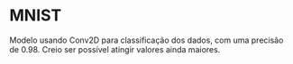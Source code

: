 # MNIST

Modelo usando Conv2D para classificação dos dados, com uma precisão de 0.98.
Creio ser possível atingir valores ainda maiores.
